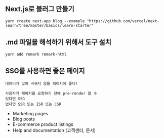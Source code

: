 ## Next.js로 블러그 만들기

```
yarn create next-app blog --example "https://github.com/vercel/next-learn/tree/master/basics/learn-starter"
```

## .md 파일을 해석하기 위해서 도구 설치
```
yarn add remark remark-html
```

## SSG를 사용하면 좋은 페이지
```
데이터가 많이 바뀌지 않을 페이지에 좋다!

사용자가 페이지를 요청하기 전에 pre-render 할 수 
있다면 SSG
없다면 SSR 또는 ISR 또는 CSR
```
- Marketing pages
- Blog posts
- E-commerce product listings
- Help and documentation (고객센터, 문서)